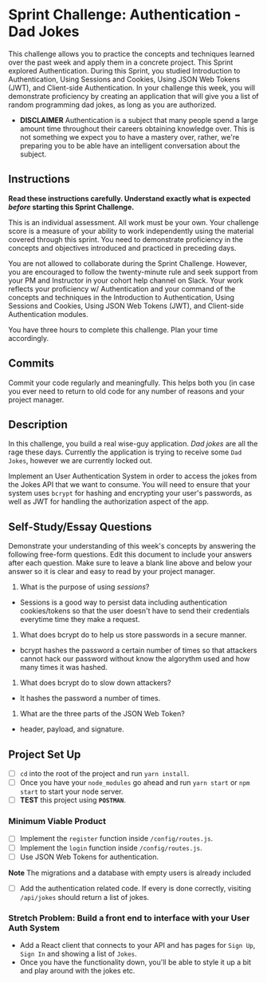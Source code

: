 # Sprint Challenge: Authentication - Dad Jokes

This challenge allows you to practice the concepts and techniques learned over the past week and apply them in a concrete project. This Sprint explored Authentication. During this Sprint, you studied Introduction to Authentication, Using Sessions and Cookies, Using JSON Web Tokens (JWT), and Client-side Authentication. In your challenge this week, you will demonstrate proficiency by creating an application that will give you a list of random programming dad jokes, as long as you are authorized.

-  **DISCLAIMER** Authentication is a subject that many people spend a large amount time throughout their careers obtaining knowledge over. This is not something we expect you to have a mastery over, rather, we're preparing you to be able have an intelligent conversation about the subject.

## Instructions

**Read these instructions carefully. Understand exactly what is expected _before_ starting this Sprint Challenge.**

This is an individual assessment. All work must be your own. Your challenge score is a measure of your ability to work independently using the material covered through this sprint. You need to demonstrate proficiency in the concepts and objectives introduced and practiced in preceding days.

You are not allowed to collaborate during the Sprint Challenge. However, you are encouraged to follow the twenty-minute rule and seek support from your PM and Instructor in your cohort help channel on Slack. Your work reflects your proficiency w/ Authentication and your command of the concepts and techniques in the Introduction to Authentication, Using Sessions and Cookies, Using JSON Web Tokens (JWT), and Client-side Authentication modules.

You have three hours to complete this challenge. Plan your time accordingly.

## Commits

Commit your code regularly and meaningfully. This helps both you (in case you ever need to return to old code for any number of reasons and your project manager.

## Description

In this challenge, you build a real wise-guy application. _Dad jokes_ are all the rage these days. Currently the application is trying to receive some `Dad Jokes`, however we are currently locked out.

Implement an User Authentication System in order to access the jokes from the Jokes API that we want to consume. You will need to ensure that your system uses `bcrypt` for hashing and encrypting your user's passwords, as well as JWT for handling the authorization aspect of the app.

## Self-Study/Essay Questions

Demonstrate your understanding of this week's concepts by answering the following free-form questions. Edit this document to include your answers after each question. Make sure to leave a blank line above and below your answer so it is clear and easy to read by your project manager.

1. What is the purpose of using _sessions_?

-  Sessions is a good way to persist data including authentication cookies/tokens so that the user doesn't have to send their credentials everytime time they make a request.

1. What does bcrypt do to help us store passwords in a secure manner.

-  bcrypt hashes the password a certain number of times so that attackers cannot hack our password without know the algorythm used and how many times it was hashed.

1. What does bcrypt do to slow down attackers?

-  It hashes the password a number of times.

1. What are the three parts of the JSON Web Token?

-  header, payload, and signature.

## Project Set Up

-  [ ] `cd` into the root of the project and run `yarn install`.
-  [ ] Once you have your `node_modules` go ahead and run `yarn start` or `npm start` to start your node server.
-  [ ] **TEST** this project using **`POSTMAN`**.

### Minimum Viable Product

-  [ ] Implement the `register` function inside `/config/routes.js`.
-  [ ] Implement the `login` function inside `/config/routes.js`.
-  [ ] Use JSON Web Tokens for authentication.

**Note** The migrations and a database with empty users is already included

-  [ ] Add the authentication related code. If every is done correctly, visiting `/api/jokes` should return a list of jokes.

### Stretch Problem: Build a front end to interface with your User Auth System

-  Add a React client that connects to your API and has pages for `Sign Up`, `Sign In` and showing a list of `Jokes`.
-  Once you have the functionality down, you'll be able to style it up a bit and play around with the jokes etc.
